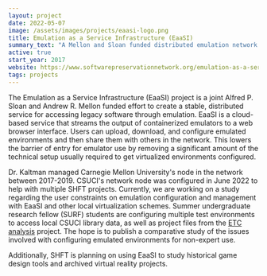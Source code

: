 ```yaml
---
layout: project
date: 2022-05-07
image: /assets/images/projects/eaasi-logo.png
title: Emulation as a Service Infrastructure (EaaSI) 
summary_text: "A Mellon and Sloan funded distributed emulation network that allows for in-browser access to emulated systems."
active: true
start_year: 2017
website: https://www.softwarepreservationnetwork.org/emulation-as-a-service-infrastructure/
tags: projects
---
```


The Emulation as a Service Infrastructure (EaaSI) project is a joint Alfred P. 
Sloan and Andrew R. Mellon funded effort to create a stable, 
distributed service for accessing legacy software through emulation.
EaaSI is a cloud-based service that streams the output of containerized emulators 
to a web browser interface. Users can upload, download, and configure emulated
environments and then share them with others in the network. This lowers the 
barrier of entry for emulator use by removing a significant amount of the
technical setup usually required to get virtualized environments configured.

Dr. Kaltman managed Carnegie Mellon University's node in the network between 2017-2019. 
CSUCI's network node was configured in June 2022 to help with multiple 
SHFT projects. Currently, we are working on a study regarding the user
constraints on emulation configuration and management with EaaSI and other
local virtualization schemes. Summer undergraduate research fellow (SURF) 
students are configuring multiple test environments to access local
CSUCI library data, as well as project files from the [ETC analysis] project.
The hope is to publish a comparative study of the issues involved with
configuring emulated environments for non-expert use.

Additionally, SHFT is planning on using EaaSI to study historical game 
design tools and archived virtual reality projects. 

[ETC analysis]: /pages/projects/2022-05-12-etc-data-analysis/